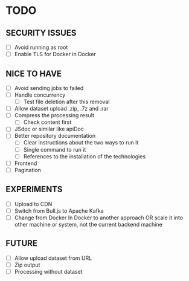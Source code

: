 # TODO

## SECURITY ISSUES
- [ ] Avoid running as root
- [ ] Enable TLS for Docker in Docker

## NICE TO HAVE
- [ ] Avoid sending jobs to failed
- [ ] Handle concurrency
  - [ ] Test file deletion after this removal
- [ ] Allow dataset upload .zip, .7z and .rar
- [ ] Compress the processing result
  - [ ] Check content first
- [ ] JSdoc or similar like apiDoc
- [ ] Better repository documentation
  - [ ] Clear instructions about the two ways to run it
  - [ ] Single command to run it
  - [ ] References to the installation of the technologies
- [ ] Frontend
- [ ] Pagination

## EXPERIMENTS
- [ ] Upload to CDN
- [ ] Switch from Bull.js to Apache Kafka
- [ ] Change from Docker In Docker to another approach OR scale it into other machine or system, not the current backend machine

## FUTURE
- [ ] Allow upload dataset from URL
- [ ] Zip output
- [ ] Processing without dataset
